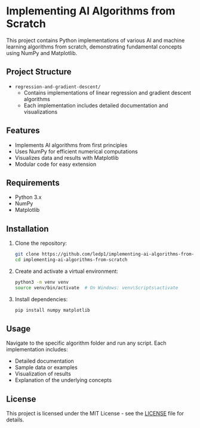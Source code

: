 # Implementing AI Algorithms from Scratch

This project contains Python implementations of various AI and machine learning algorithms from scratch, demonstrating fundamental concepts using NumPy and Matplotlib.

## Project Structure

- `regression-and-gradient-descent/`
  - Contains implementations of linear regression and gradient descent algorithms
  - Each implementation includes detailed documentation and visualizations

## Features

- Implements AI algorithms from first principles
- Uses NumPy for efficient numerical computations
- Visualizes data and results with Matplotlib
- Modular code for easy extension

## Requirements

- Python 3.x
- NumPy
- Matplotlib

## Installation

1. Clone the repository:
   ```bash
   git clone https://github.com/ledp1/implementing-ai-algorithms-from-scratch.git
   cd implementing-ai-algorithms-from-scratch
   ```
2. Create and activate a virtual environment:
   ```bash
   python3 -m venv venv
   source venv/bin/activate  # On Windows: venv\Scripts\activate
   ```
3. Install dependencies:
   ```bash
   pip install numpy matplotlib
   ```

## Usage

Navigate to the specific algorithm folder and run any script. Each implementation includes:
- Detailed documentation
- Sample data or examples
- Visualization of results
- Explanation of the underlying concepts

## License

This project is licensed under the MIT License - see the [LICENSE](LICENSE) file for details. 